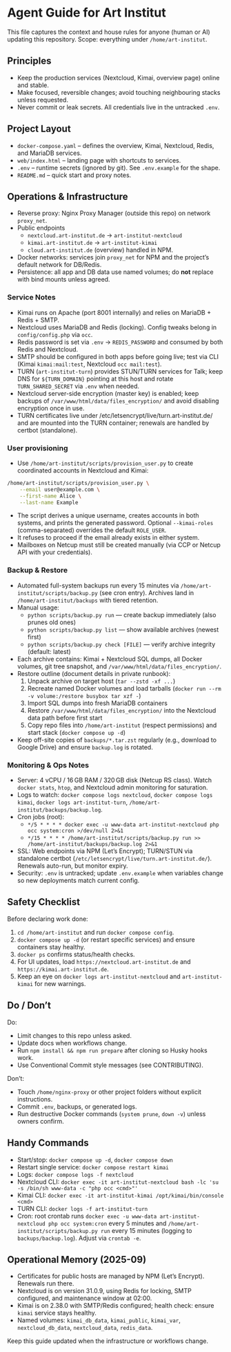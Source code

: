 # Agent Guide for Art Institut

This file captures the context and house rules for anyone (human or AI) updating this repository. Scope: everything under `/home/art-institut`.

## Principles

- Keep the production services (Nextcloud, Kimai, overview page) online and stable.
- Make focused, reversible changes; avoid touching neighbouring stacks unless requested.
- Never commit or leak secrets. All credentials live in the untracked `.env`.

## Project Layout

- `docker-compose.yaml` – defines the overview, Kimai, Nextcloud, Redis, and MariaDB services.
- `web/index.html` – landing page with shortcuts to services.
- `.env` – runtime secrets (ignored by git). See `.env.example` for the shape.
- `README.md` – quick start and proxy notes.

## Operations & Infrastructure

- Reverse proxy: Nginx Proxy Manager (outside this repo) on network `proxy_net`.
- Public endpoints
  - `nextcloud.art-institut.de` → `art-institut-nextcloud`
  - `kimai.art-institut.de` → `art-institut-kimai`
  - `cloud.art-institut.de` (overview) handled in NPM.
- Docker networks: services join `proxy_net` for NPM and the project’s default network for DB/Redis.
- Persistence: all app and DB data use named volumes; do **not** replace with bind mounts unless agreed.

### Service Notes

- Kimai runs on Apache (port 8001 internally) and relies on MariaDB + Redis + SMTP.
- Nextcloud uses MariaDB and Redis (locking). Config tweaks belong in `config/config.php` via `occ`.
- Redis password is set via `.env` → `REDIS_PASSWORD` and consumed by both Redis and Nextcloud.
- SMTP should be configured in both apps before going live; test via CLI (Kimai `kimai:mail:test`, Nextcloud `occ mail:test`).
- TURN (`art-institut-turn`) provides STUN/TURN services for Talk; keep DNS for `${TURN_DOMAIN}` pointing at this host and rotate `TURN_SHARED_SECRET` via `.env` when needed.
- Nextcloud server-side encryption (master key) is enabled; keep backups of `/var/www/html/data/files_encryption/` and avoid disabling encryption once in use.
- TURN certificates live under /etc/letsencrypt/live/turn.art-institut.de/ and are mounted into the TURN container; renewals are handled by certbot (standalone).

### User provisioning

- Use `/home/art-institut/scripts/provision_user.py` to create coordinated accounts in Nextcloud and Kimai:

```bash
/home/art-institut/scripts/provision_user.py \
    --email user@example.com \
    --first-name Alice \
    --last-name Example
```

- The script derives a unique username, creates accounts in both systems, and prints the generated password. Optional `--kimai-roles` (comma-separated) overrides the default `ROLE_USER`.
- It refuses to proceed if the email already exists in either system.
- Mailboxes on Netcup must still be created manually (via CCP or Netcup API with your credentials).

### Backup & Restore

- Automated full-system backups run every 15 minutes via `/home/art-institut/scripts/backup.py` (see cron entry). Archives land in `/home/art-institut/backups` with tiered retention.
- Manual usage:
  - `python scripts/backup.py run` — create backup immediately (also prunes old ones)
  - `python scripts/backup.py list` — show available archives (newest first)
  - `python scripts/backup.py check [FILE]` — verify archive integrity (default: latest)
- Each archive contains: Kimai + Nextcloud SQL dumps, all Docker volumes, git tree snapshot, and `/var/www/html/data/files_encryption/`.
- Restore outline (document details in private runbook):
  1. Unpack archive on target host (`tar --zstd -xf ...`)
  2. Recreate named Docker volumes and load tarballs (`docker run --rm -v volume:/restore busybox tar xzf -`)
  3. Import SQL dumps into fresh MariaDB containers
  4. Restore `/var/www/html/data/files_encryption/` into the Nextcloud data path before first start
  5. Copy repo files into `/home/art-institut` (respect permissions) and start stack (`docker compose up -d`)
- Keep off-site copies of `backups/*.tar.zst` regularly (e.g., download to Google Drive) and ensure `backup.log` is rotated.

### Monitoring & Ops Notes

- Server: 4 vCPU / 16 GB RAM / 320 GB disk (Netcup RS class). Watch `docker stats`, `htop`, and Nextcloud admin monitoring for saturation.
- Logs to watch: `docker compose logs nextcloud`, `docker compose logs kimai`, `docker logs art-institut-turn`, `/home/art-institut/backups/backup.log`.
- Cron jobs (root):
  - `*/5 * * * * docker exec -u www-data art-institut-nextcloud php occ system:cron >/dev/null 2>&1`
  - `*/15 * * * * /home/art-institut/scripts/backup.py run >> /home/art-institut/backups/backup.log 2>&1`
- SSL: Web endpoints via NPM (Let’s Encrypt); TURN/STUN via standalone certbot (`/etc/letsencrypt/live/turn.art-institut.de/`). Renewals auto-run, but monitor expiry.
- Security: `.env` is untracked; update `.env.example` when variables change so new deployments match current config.

## Safety Checklist

Before declaring work done:
1. `cd /home/art-institut` and run `docker compose config`.
2. `docker compose up -d` (or restart specific services) and ensure containers stay healthy.
3. `docker ps` confirms status/health checks.
4. For UI updates, load `https://nextcloud.art-institut.de` and `https://kimai.art-institut.de`.
5. Keep an eye on `docker logs art-institut-nextcloud` and `art-institut-kimai` for new warnings.

## Do / Don’t

Do:
- Limit changes to this repo unless asked.
- Update docs when workflows change.
- Run `npm install && npm run prepare` after cloning so Husky hooks work.
- Use Conventional Commit style messages (see CONTRIBUTING).

Don’t:
- Touch `/home/nginx-proxy` or other project folders without explicit instructions.
- Commit `.env`, backups, or generated logs.
- Run destructive Docker commands (`system prune`, `down -v`) unless owners confirm.

## Handy Commands

- Start/stop: `docker compose up -d`, `docker compose down`
- Restart single service: `docker compose restart kimai`
- Logs: `docker compose logs -f nextcloud`
- Nextcloud CLI: `docker exec -it art-institut-nextcloud bash -lc 'su -s /bin/sh www-data -c "php occ <cmd>"'`
- Kimai CLI: `docker exec -it art-institut-kimai /opt/kimai/bin/console <cmd>`
- TURN CLI: `docker logs -f art-institut-turn`
- Cron: root crontab runs `docker exec -u www-data art-institut-nextcloud php occ system:cron` every 5 minutes and `/home/art-institut/scripts/backup.py run` every 15 minutes (logging to `backups/backup.log`). Adjust via `crontab -e`.

## Operational Memory (2025-09)

- Certificates for public hosts are managed by NPM (Let’s Encrypt). Renewals run there.
- Nextcloud is on version 31.0.9, using Redis for locking, SMTP configured, and maintenance window at 02:00.
- Kimai is on 2.38.0 with SMTP/Redis configured; health check: ensure `kimai` service stays healthy.
- Named volumes: `kimai_db_data`, `kimai_public`, `kimai_var`, `nextcloud_db_data`, `nextcloud_data`, `redis_data`.

Keep this guide updated when the infrastructure or workflows change.
